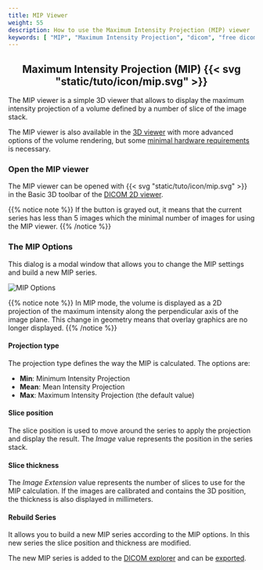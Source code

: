 ```yaml
---
title: MIP Viewer
weight: 55
description: How to use the Maximum Intensity Projection (MIP) viewer
keywords: [ "MIP", "Maximum Intensity Projection", "dicom", "free dicom viewer" ]
---
```


## <center>Maximum Intensity Projection (MIP) {{< svg "static/tuto/icon/mip.svg" >}}</center>

The MIP viewer is a simple 3D viewer that allows to display the maximum intensity projection of a volume defined by a number of slice of the image stack. 

The MIP viewer is also available in the [3D viewer](../dicom-3d-viewer) with more advanced options of the volume rendering, but some [minimal hardware requirements](../dicom-3d-viewer/#requirements) is necessary.


### Open the MIP viewer
The MIP viewer can be opened with {{< svg "static/tuto/icon/mip.svg" >}} in the Basic 3D toolbar of the [DICOM 2D viewer](../dicom-2d-viewer).

{{% notice note %}}
If the button is grayed out, it means that the current series has less than 5 images which the minimal number of images for using the MIP viewer. 
{{% /notice %}}

### The MIP Options

This dialog is a modal window that allows you to change the MIP settings and build a new MIP series.

![MIP Options](/tuto/mip-options.png?classes=shadow)
<br>

{{% notice note %}}
In MIP mode, the volume is displayed as a 2D projection of the maximum intensity along the perpendicular axis of the image plane. This change in geometry means that overlay graphics are no longer displayed.
{{% /notice %}}

#### Projection type
The projection type defines the way the MIP is calculated. The options are:
* **Min**: Minimum Intensity Projection
* **Mean**: Mean Intensity Projection
* **Max**: Maximum Intensity Projection (the default value)


#### Slice position
The slice position is used to move around the series to apply the projection and display the result. The _Image_ value represents the position in the series stack.

#### Slice thickness
The _Image Extension_ value represents the number of slices to use for the MIP calculation. If the images are calibrated and contains the 3D position, the thickness is also displayed in millimeters.

#### Rebuild Series
It allows you to build a new MIP series according to the MIP options. In this new series the slice position and thickness are modified. 

The new MIP series is added to the [DICOM explorer](../dicom-explorer/) and can be [exported](../dicom-export/#dicom-export-hahahugoshortcodes2hbhb).